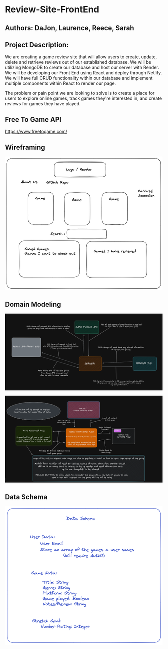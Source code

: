 # Review-Site-FrontEnd

## Authors: DaJon, Laurence, Reece, Sarah

## Project Description: 

We are creating a game review site that will allow users to create, update, delete and retrieve reviews out of our established database.  We will be utilizing MongoDB to create our database and host our server with Render.  We will be developing our Front End using React and deploy through Netlify.  We will have full CRUD functionality within our database and implement multiple components within React to render our page.

The problem or pain point we are looking to solve is to create a place for users to explore online games, track games they're interested in, and create reviews for games they have played.

## Free To Game API

https://www.freetogame.com/

## Wireframing

![Wirefrmae Image](301-project-whiteboard.png)

## Domain Modeling

![DOM Backend Image](DOM-Backend.png)

![DOM Frontend Image](DOM-Frontend.png)

## Data Schema

![Data Schema](Data-Schema.png)
